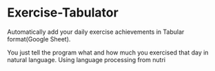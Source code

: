 # Exercise-Tabulator
Automatically add your daily exercise achievements in Tabular format(Google Sheet).

You just tell the program what and how much you exercised that day in natural language. Using language processing from nutri

